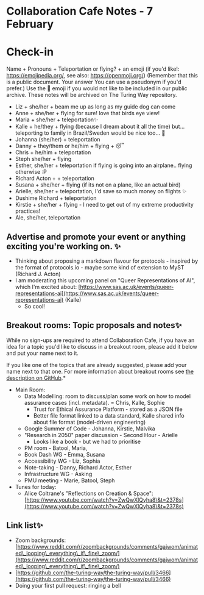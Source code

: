 # Collaboration Cafe Notes - 7 February

# Check-in

Name + Pronouns + Teleportation or flying? + an emoji (if you'd like!: https://emojipedia.org/, see also: https://openmoji.org/)
(Remember that this is a public document. Your answer You can use a pseudonym if you'd prefer.) Use the 🤫 emoji if you would not like to be included in our public archive. These notes will be archived on The Turing Way repository.

* Liz + she/her + beam me up as long as my guide dog can come 
* Anne + she/her + flying for sure! love that birds eye view!
* Maria + she/her + teleportation✨
* Kalle + he/they + flying (because I dream about it all the time) but... teleporting to family in Brazil/Sweden would be nice too... 🧐
* Johanna (she/her) + teleportation
* Danny + they/them or he/him + flying + 😴
* Chris + he/him + teleportation 
* Steph she/her + flying 
* Esther, she/her + teleportation if flying is going into an airplane.. flying otherwise :P
* Richard Acton + + teleportation
* Susana + she/her + flying (if its not on a plane, like an actual bird)
* Arielle, she/her + teleportation, I'd save so much money on flights ✨
* Dushime Richard  + teleportation
* Kirstie + she/her + flying - I need to get out of my extreme productivity practices!
* Ale, she/her, teleportation

## Advertise and promote your event or anything exciting you're working on. ✨ 

* Thinking about proposing a markdown flavour for protocols - inspired by the format of protocols.io - maybe some kind of extension to MyST (Richard J. Acton)
* I am moderating this upcoming panel on "Queer Representations of AI", which I'm excited about: [https://www.sas.ac.uk/events/queer-representations-ai](https://www.sas.ac.uk/events/queer-representations-ai) (Kalle)
    * So cool!

## Breakout rooms: Topic proposals and notes✨ 

While no sign-ups are required to attend Collaboration Cafe, if you have an idea for a topic you'd like to discuss in a breakout room, please add it below and put your name next to it. 

If you like one of the topics that are already suggested, please add your name next to that one. For more information about breakout rooms see [the description on GitHub](https://github.com/alan-turing-institute/the-turing-way/blob/main/project_management/online-collaboration-cafe.md#breakout-rooms).*

* Main Room:
    * Data Modelling: room to discuss/plan some work on how to model assurance cases (incl. metadata).  = Chris, Kalle, Sophie
        * Trust for Ethical Assurance Platform - stored as a JSON file
        * Better file format linked to a data standard, Kalle shared info about file format (model-driven engineering)
    * Google Summer of Code - Johanna, Kirstie, Malvika
    * "Research in 2050" paper discussion - Second Hour - Arielle
        * Looks like a book - but we had to prioritise
    * PM room - Batool, Maria, 
    * Book Dash WG - Emma, Susana
    * Accessibility  WG - Liz, Sophia
    * Note-taking - Danny, Richard Actor, Esther
    * Infrastructure WG - Asking 
    * PMU meeting - Marie, Batool, Steph
* Tunes for today:
    * Alice Coltrane's "Reflections on Creation \& Space": [https://www.youtube.com/watch?v=ZwQwXlQyha8\&t=2378s](https://www.youtube.com/watch?v=ZwQwXlQyha8\&t=2378s)

## Link list✨ 

* Zoom backgrounds: [https://www.reddit.com/r/zoombackgrounds/comments/gajwom/animated\_looping\_everything\_if\_fine\_zoom/](https://www.reddit.com/r/zoombackgrounds/comments/gajwom/animated\_looping\_everything\_if\_fine\_zoom/)
*  [https://github.com/the-turing-way/the-turing-way/pull/3466](https://github.com/the-turing-way/the-turing-way/pull/3466)
* Doing your first pull request: ringing a bell
